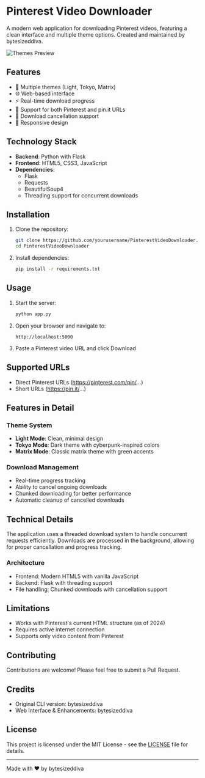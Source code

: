 # Pinterest Video Downloader

A modern web application for downloading Pinterest videos, featuring a clean interface and multiple theme options. Created and maintained by bytesizeddiva.

![Themes Preview](themes.png)

## Features

- 🎨 Multiple themes (Light, Tokyo, Matrix)
- 🌐 Web-based interface
- ⚡ Real-time download progress
- 🎯 Support for both Pinterest and pin.it URLs
- 🔄 Download cancellation support
- 📱 Responsive design

## Technology Stack

- **Backend**: Python with Flask
- **Frontend**: HTML5, CSS3, JavaScript
- **Dependencies**:
  - Flask
  - Requests
  - BeautifulSoup4
  - Threading support for concurrent downloads

## Installation

1. Clone the repository:
   ```bash
   git clone https://github.com/yourusername/PinterestVideoDownloader.git
   cd PinterestVideoDownloader
   ```

2. Install dependencies:
   ```bash
   pip install -r requirements.txt
   ```

## Usage

1. Start the server:
   ```bash
   python app.py
   ```

2. Open your browser and navigate to:
   ```
   http://localhost:5000
   ```

3. Paste a Pinterest video URL and click Download

## Supported URLs

- Direct Pinterest URLs (https://pinterest.com/pin/...)
- Short URLs (https://pin.it/...)

## Features in Detail

### Theme System
- **Light Mode**: Clean, minimal design
- **Tokyo Mode**: Dark theme with cyberpunk-inspired colors
- **Matrix Mode**: Classic matrix theme with green accents

### Download Management
- Real-time progress tracking
- Ability to cancel ongoing downloads
- Chunked downloading for better performance
- Automatic cleanup of cancelled downloads

## Technical Details

The application uses a threaded download system to handle concurrent requests efficiently. Downloads are processed in the background, allowing for proper cancellation and progress tracking.

### Architecture
- Frontend: Modern HTML5 with vanilla JavaScript
- Backend: Flask with threading support
- File handling: Chunked downloads with cancellation support

## Limitations

- Works with Pinterest's current HTML structure (as of 2024)
- Requires active internet connection
- Supports only video content from Pinterest

## Contributing

Contributions are welcome! Please feel free to submit a Pull Request.

## Credits

- Original CLI version: bytesizeddiva
- Web Interface & Enhancements: bytesizeddiva

## License

This project is licensed under the MIT License - see the [LICENSE](LICENSE) file for details.

---
Made with ❤️ by bytesizeddiva